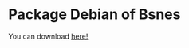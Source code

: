 # Package Debian of Bsnes

You can download [here!](http://ailtonbsj.github.io/debian/pool/main/b/bsnes-nightly/bsnes-nightly_115.0.0_amd64.deb)
